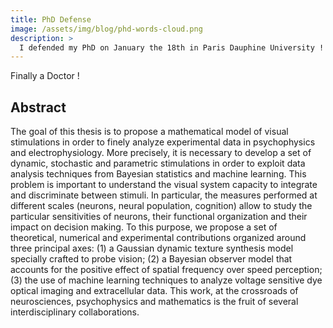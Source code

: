 ```yaml
---
title: PhD Defense
image: /assets/img/blog/phd-words-cloud.png
description: >
  I defended my PhD on January the 18th in Paris Dauphine University ! You can find the manuscript [here](../../pdf/Vacher2017phd.pdf) and the slides [here](../../pdf/Vacher2017slides-defense.pdf).
---
```


Finally a Doctor !

## Abstract 

The goal of this thesis is to propose a mathematical model of visual stimulations in order to finely analyze experimental data in psychophysics and electrophysiology. More precisely, it is necessary to develop a set of dynamic, stochastic and parametric stimulations in order to exploit data analysis techniques from Bayesian statistics and machine learning. This problem is important to understand the visual system capacity to integrate and discriminate between stimuli. In particular, the measures performed at different scales (neurons, neural population, cognition) allow to study the particular sensitivities of neurons, their functional organization and their impact on decision making. To this purpose, we propose a set of theoretical, numerical and experimental contributions organized around three principal axes: (1) a Gaussian dynamic texture synthesis model specially crafted to probe vision; (2) a Bayesian observer model that accounts for the positive effect of spatial frequency over speed perception; (3) the use of machine learning techniques to analyze voltage sensitive dye optical imaging and extracellular data. This work, at the crossroads of neurosciences, psychophysics and mathematics is the fruit of several interdisciplinary collaborations.

